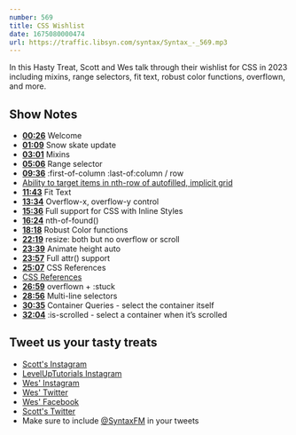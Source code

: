 ```yaml
---
number: 569
title: CSS Wishlist
date: 1675080000474
url: https://traffic.libsyn.com/syntax/Syntax_-_569.mp3
---
```


In this Hasty Treat, Scott and Wes talk through their wishlist for CSS in 2023 including mixins, range selectors, fit text, robust color functions, overflown, and more.

## Show Notes

* **[00:26](#t=00:26)** Welcome
* **[01:09](#t=01:09)** Snow skate update
* **[03:01](#t=03:01)** Mixins
* **[05:06](#t=05:06)** Range selector
* **[09:36](#t=09:36)** :first-of-column :last-of:column / row
* [Ability to target items in nth-row of autofilled, implicit grid](https://github.com/w3c/csswg-drafts/issues/1943)
* **[11:43](#t=11:43)** Fit Text
* **[13:34](#t=13:34)** Overflow-x, overflow-y control
* **[15:36](#t=15:36)** Full support for CSS with Inline Styles
* **[16:24](#t=16:24)** nth-of-found()
* **[18:18](#t=18:18)** Robust Color functions
* **[22:19](#t=22:19)** resize: both but no overflow or scroll
* **[23:39](#t=23:39)** Animate height auto
* **[23:57](#t=23:57)** Full attr() support
* **[25:07](#t=25:07)** CSS References
* [CSS References](https://gist.github.com/threepointone/61e990b450712cfd7dd0bb87ed0c2982)
* **[26:59](#t=26:59)** overflown + :stuck
* **[28:56](#t=28:56)** Multi-line selectors
* **[30:35](#t=30:35)** Container Queries - select the container itself
* **[32:04](#t=32:04)** :is-scrolled - select a container when it’s scrolled

## Tweet us your tasty treats

* [Scott's Instagram](https://www.instagram.com/stolinski/)
* [LevelUpTutorials Instagram](https://www.instagram.com/LevelUpTutorials/)
* [Wes' Instagram](https://www.instagram.com/wesbos/)
* [Wes' Twitter](https://twitter.com/wesbos)
* [Wes' Facebook](https://www.facebook.com/wesbos.developer)
* [Scott's Twitter](https://twitter.com/stolinski)
* Make sure to include [@SyntaxFM](https://twitter.com/SyntaxFM) in your tweets
